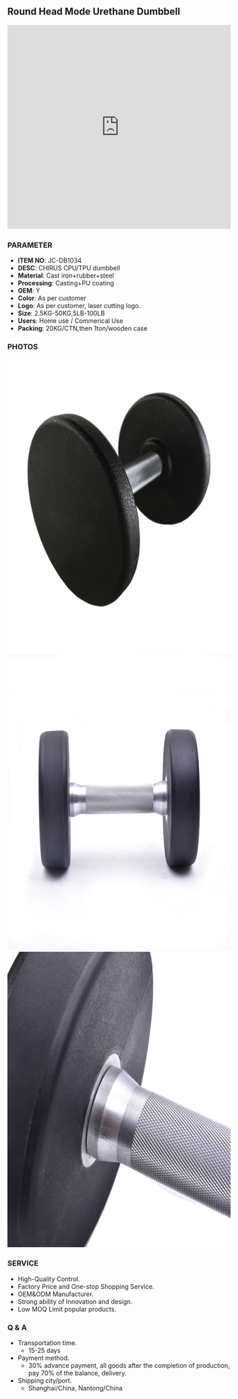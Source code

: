 ## Round Head Mode Urethane Dumbbell 

<iframe width="100%" height="460px" src="https://www.youtube.com/embed/VTpMcVJ16tM" frameborder="0" allow="accelerometer; autoplay; encrypted-media; gyroscope; picture-in-picture" allowfullscreen></iframe>

### PARAMETER 
* **ITEM NO**: JC-DB1034
* **DESC**: CHIRUS CPU/TPU dumbbell
* **Material**: Cast iron+rubber+steel
* **Processing**: Casting+PU coating
* **OEM**: Y
* **Color**: As per customer
* **Logo**: As per customer, laser cutting logo.
* **Size**: 2.5KG-50KG,5LB-100LB
* **Users**: Home use / Commerical Use
* **Packing**: 20KG/CTN,then 1ton/wooden case

### PHOTOS 
<img src="/imgs/DB/JC-DB1034/round_head_db1034.jpg" width="666px" height="666px" />
<img src="/imgs/DB/JC-DB1031/front_without_logo.jpg" width="666px" height="666px" />
<img src="/imgs/DB/JC-DB1031/dumbbell_handle_details.jpg" width="666px" height="666px" />

### SERVICE
* High-Quality Control.
* Factory Price and One-stop Shopping Service.
* OEM&ODM Manufacturer.
* Strong ability of Innovation and design.
* Low MOQ Limit popular products.

### Q & A
* Transportation time.
    * 15-25 days
* Payment method.
    * 30% advance payment, all goods after the completion of production, pay 70% of the balance, delivery.
* Shipping city/port.
    * Shanghai/China, Nantong/China
